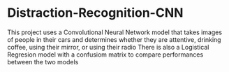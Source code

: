 # Distraction-Recognition-CNN
This project uses a Convolutional Neural Network model that takes images of people in their cars and determines whether they are attentive, drinking coffee, using their mirror, or using their radio
There is also a Logistical Regresion model with a confusiom matrix to compare performances between the two models
